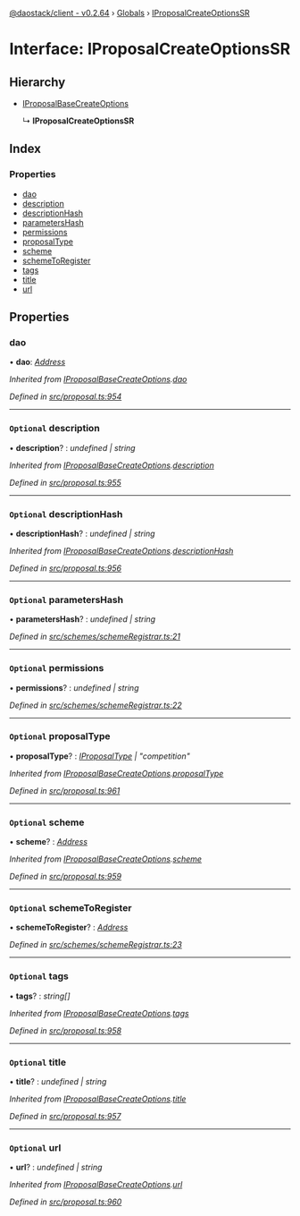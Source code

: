 [@daostack/client - v0.2.64](../README.md) › [Globals](../globals.md) › [IProposalCreateOptionsSR](iproposalcreateoptionssr.md)

# Interface: IProposalCreateOptionsSR

## Hierarchy

* [IProposalBaseCreateOptions](iproposalbasecreateoptions.md)

  ↳ **IProposalCreateOptionsSR**

## Index

### Properties

* [dao](iproposalcreateoptionssr.md#dao)
* [description](iproposalcreateoptionssr.md#optional-description)
* [descriptionHash](iproposalcreateoptionssr.md#optional-descriptionhash)
* [parametersHash](iproposalcreateoptionssr.md#optional-parametershash)
* [permissions](iproposalcreateoptionssr.md#optional-permissions)
* [proposalType](iproposalcreateoptionssr.md#optional-proposaltype)
* [scheme](iproposalcreateoptionssr.md#optional-scheme)
* [schemeToRegister](iproposalcreateoptionssr.md#optional-schemetoregister)
* [tags](iproposalcreateoptionssr.md#optional-tags)
* [title](iproposalcreateoptionssr.md#optional-title)
* [url](iproposalcreateoptionssr.md#optional-url)

## Properties

###  dao

• **dao**: *[Address](../globals.md#address)*

*Inherited from [IProposalBaseCreateOptions](iproposalbasecreateoptions.md).[dao](iproposalbasecreateoptions.md#dao)*

*Defined in [src/proposal.ts:954](https://github.com/daostack/client/blob/ca3cbac/src/proposal.ts#L954)*

___

### `Optional` description

• **description**? : *undefined | string*

*Inherited from [IProposalBaseCreateOptions](iproposalbasecreateoptions.md).[description](iproposalbasecreateoptions.md#optional-description)*

*Defined in [src/proposal.ts:955](https://github.com/daostack/client/blob/ca3cbac/src/proposal.ts#L955)*

___

### `Optional` descriptionHash

• **descriptionHash**? : *undefined | string*

*Inherited from [IProposalBaseCreateOptions](iproposalbasecreateoptions.md).[descriptionHash](iproposalbasecreateoptions.md#optional-descriptionhash)*

*Defined in [src/proposal.ts:956](https://github.com/daostack/client/blob/ca3cbac/src/proposal.ts#L956)*

___

### `Optional` parametersHash

• **parametersHash**? : *undefined | string*

*Defined in [src/schemes/schemeRegistrar.ts:21](https://github.com/daostack/client/blob/ca3cbac/src/schemes/schemeRegistrar.ts#L21)*

___

### `Optional` permissions

• **permissions**? : *undefined | string*

*Defined in [src/schemes/schemeRegistrar.ts:22](https://github.com/daostack/client/blob/ca3cbac/src/schemes/schemeRegistrar.ts#L22)*

___

### `Optional` proposalType

• **proposalType**? : *[IProposalType](../globals.md#const-iproposaltype) | "competition"*

*Inherited from [IProposalBaseCreateOptions](iproposalbasecreateoptions.md).[proposalType](iproposalbasecreateoptions.md#optional-proposaltype)*

*Defined in [src/proposal.ts:961](https://github.com/daostack/client/blob/ca3cbac/src/proposal.ts#L961)*

___

### `Optional` scheme

• **scheme**? : *[Address](../globals.md#address)*

*Inherited from [IProposalBaseCreateOptions](iproposalbasecreateoptions.md).[scheme](iproposalbasecreateoptions.md#optional-scheme)*

*Defined in [src/proposal.ts:959](https://github.com/daostack/client/blob/ca3cbac/src/proposal.ts#L959)*

___

### `Optional` schemeToRegister

• **schemeToRegister**? : *[Address](../globals.md#address)*

*Defined in [src/schemes/schemeRegistrar.ts:23](https://github.com/daostack/client/blob/ca3cbac/src/schemes/schemeRegistrar.ts#L23)*

___

### `Optional` tags

• **tags**? : *string[]*

*Inherited from [IProposalBaseCreateOptions](iproposalbasecreateoptions.md).[tags](iproposalbasecreateoptions.md#optional-tags)*

*Defined in [src/proposal.ts:958](https://github.com/daostack/client/blob/ca3cbac/src/proposal.ts#L958)*

___

### `Optional` title

• **title**? : *undefined | string*

*Inherited from [IProposalBaseCreateOptions](iproposalbasecreateoptions.md).[title](iproposalbasecreateoptions.md#optional-title)*

*Defined in [src/proposal.ts:957](https://github.com/daostack/client/blob/ca3cbac/src/proposal.ts#L957)*

___

### `Optional` url

• **url**? : *undefined | string*

*Inherited from [IProposalBaseCreateOptions](iproposalbasecreateoptions.md).[url](iproposalbasecreateoptions.md#optional-url)*

*Defined in [src/proposal.ts:960](https://github.com/daostack/client/blob/ca3cbac/src/proposal.ts#L960)*
